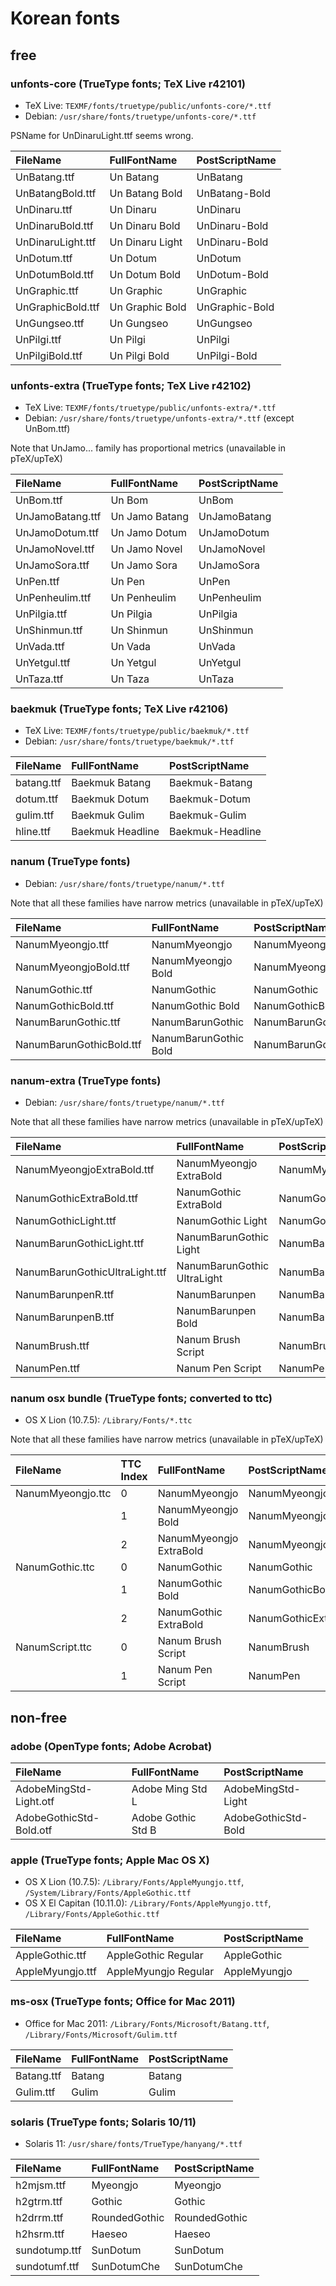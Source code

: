 # Korean fonts


## free

### unfonts-core (TrueType fonts; TeX Live r42101)

- TeX Live: `TEXMF/fonts/truetype/public/unfonts-core/*.ttf`
- Debian: `/usr/share/fonts/truetype/unfonts-core/*.ttf`

PSName for UnDinaruLight.ttf seems wrong.

|FileName|FullFontName|PostScriptName|
|:--|:--|:--|
|UnBatang.ttf|Un Batang|UnBatang|
|UnBatangBold.ttf|Un Batang Bold|UnBatang-Bold|
|UnDinaru.ttf|Un Dinaru|UnDinaru|
|UnDinaruBold.ttf|Un Dinaru Bold|UnDinaru-Bold|
|UnDinaruLight.ttf|Un Dinaru Light|UnDinaru-Bold|
|UnDotum.ttf|Un Dotum|UnDotum|
|UnDotumBold.ttf|Un Dotum Bold|UnDotum-Bold|
|UnGraphic.ttf|Un Graphic|UnGraphic|
|UnGraphicBold.ttf|Un Graphic Bold|UnGraphic-Bold|
|UnGungseo.ttf|Un Gungseo|UnGungseo|
|UnPilgi.ttf|Un Pilgi|UnPilgi|
|UnPilgiBold.ttf|Un Pilgi Bold|UnPilgi-Bold|

### unfonts-extra (TrueType fonts; TeX Live r42102)

- TeX Live: `TEXMF/fonts/truetype/public/unfonts-extra/*.ttf`
- Debian: `/usr/share/fonts/truetype/unfonts-extra/*.ttf` (except UnBom.ttf)

Note that UnJamo... family has proportional metrics (unavailable in pTeX/upTeX)

|FileName|FullFontName|PostScriptName|
|:--|:--|:--|
|UnBom.ttf|Un Bom|UnBom|
|UnJamoBatang.ttf|Un Jamo Batang|UnJamoBatang|
|UnJamoDotum.ttf|Un Jamo Dotum|UnJamoDotum|
|UnJamoNovel.ttf|Un Jamo Novel|UnJamoNovel|
|UnJamoSora.ttf|Un Jamo Sora|UnJamoSora|
|UnPen.ttf|Un Pen|UnPen|
|UnPenheulim.ttf|Un Penheulim|UnPenheulim|
|UnPilgia.ttf|Un Pilgia|UnPilgia|
|UnShinmun.ttf|Un Shinmun|UnShinmun|
|UnVada.ttf|Un Vada|UnVada|
|UnYetgul.ttf|Un Yetgul|UnYetgul|
|UnTaza.ttf|Un Taza|UnTaza|

### baekmuk (TrueType fonts; TeX Live r42106)

- TeX Live: `TEXMF/fonts/truetype/public/baekmuk/*.ttf`
- Debian: `/usr/share/fonts/truetype/baekmuk/*.ttf`

|FileName|FullFontName|PostScriptName|
|:--|:--|:--|
|batang.ttf|Baekmuk Batang|Baekmuk-Batang|
|dotum.ttf|Baekmuk Dotum|Baekmuk-Dotum|
|gulim.ttf|Baekmuk Gulim|Baekmuk-Gulim|
|hline.ttf|Baekmuk Headline|Baekmuk-Headline|

### nanum (TrueType fonts)

- Debian: `/usr/share/fonts/truetype/nanum/*.ttf`

Note that all these families have narrow metrics (unavailable in pTeX/upTeX)

|FileName|FullFontName|PostScriptName|
|:--|:--|:--|
|NanumMyeongjo.ttf|NanumMyeongjo|NanumMyeongjo|
|NanumMyeongjoBold.ttf|NanumMyeongjo Bold|NanumMyeongjoBold|
|NanumGothic.ttf|NanumGothic|NanumGothic|
|NanumGothicBold.ttf|NanumGothic Bold|NanumGothicBold|
|NanumBarunGothic.ttf|NanumBarunGothic|NanumBarunGothic|
|NanumBarunGothicBold.ttf|NanumBarunGothic Bold|NanumBarunGothicBold|

### nanum-extra (TrueType fonts)

- Debian: `/usr/share/fonts/truetype/nanum/*.ttf`

Note that all these families have narrow metrics (unavailable in pTeX/upTeX)

|FileName|FullFontName|PostScriptName|
|:--|:--|:--|
|NanumMyeongjoExtraBold.ttf|NanumMyeongjo ExtraBold|NanumMyeongjoExtraBold|
|NanumGothicExtraBold.ttf|NanumGothic ExtraBold|NanumGothicExtraBold|
|NanumGothicLight.ttf|NanumGothic Light|NanumGothicLight|
|NanumBarunGothicLight.ttf|NanumBarunGothic Light|NanumBarunGothicLight|
|NanumBarunGothicUltraLight.ttf|NanumBarunGothic UltraLight|NanumBarunGothicUltraLight|
|NanumBarunpenR.ttf|NanumBarunpen|NanumBarunpen|
|NanumBarunpenB.ttf|NanumBarunpen Bold|NanumBarunpen-Bold|
|NanumBrush.ttf|Nanum Brush Script|NanumBrush|
|NanumPen.ttf|Nanum Pen Script|NanumPen|

### nanum osx bundle (TrueType fonts; converted to ttc)

- OS X Lion (10.7.5): `/Library/Fonts/*.ttc`

Note that all these families have narrow metrics (unavailable in pTeX/upTeX)

|FileName|TTC Index|FullFontName|PostScriptName|
|:--|:--|:--|:--|
|NanumMyeongjo.ttc|0|NanumMyeongjo|NanumMyeongjo|
||1|NanumMyeongjo Bold|NanumMyeongjoBold|
||2|NanumMyeongjo ExtraBold|NanumMyeongjoExtraBold|
|NanumGothic.ttc|0|NanumGothic|NanumGothic|
||1|NanumGothic Bold|NanumGothicBold|
||2|NanumGothic ExtraBold|NanumGothicExtraBold|
|NanumScript.ttc|0|Nanum Brush Script|NanumBrush|
||1|Nanum Pen Script|NanumPen|


## non-free

### adobe (OpenType fonts; Adobe Acrobat)

|FileName|FullFontName|PostScriptName|
|:--|:--|:--|
|AdobeMingStd-Light.otf|Adobe Ming Std L|AdobeMingStd-Light|
|AdobeGothicStd-Bold.otf|Adobe Gothic Std B|AdobeGothicStd-Bold|

### apple (TrueType fonts; Apple Mac OS X)

- OS X Lion (10.7.5): `/Library/Fonts/AppleMyungjo.ttf`, `/System/Library/Fonts/AppleGothic.ttf`
- OS X El Capitan (10.11.0): `/Library/Fonts/AppleMyungjo.ttf`, `/Library/Fonts/AppleGothic.ttf`

|FileName|FullFontName|PostScriptName|
|:--|:--|:--|
|AppleGothic.ttf|AppleGothic Regular|AppleGothic|
|AppleMyungjo.ttf|AppleMyungjo Regular|AppleMyungjo|

### ms-osx (TrueType fonts; Office for Mac 2011)

- Office for Mac 2011: `/Library/Fonts/Microsoft/Batang.ttf`, `/Library/Fonts/Microsoft/Gulim.ttf`

|FileName|FullFontName|PostScriptName|
|:--|:--|:--|
|Batang.ttf|Batang|Batang|
|Gulim.ttf|Gulim|Gulim|

### solaris (TrueType fonts; Solaris 10/11)

- Solaris 11: `/usr/share/fonts/TrueType/hanyang/*.ttf`

|FileName|FullFontName|PostScriptName|
|:--|:--|:--|
|h2mjsm.ttf|Myeongjo|Myeongjo|
|h2gtrm.ttf|Gothic|Gothic|
|h2drrm.ttf|RoundedGothic|RoundedGothic|
|h2hsrm.ttf|Haeseo|Haeseo|
|sundotump.ttf|SunDotum|SunDotum|
|sundotumf.ttf|SunDotumChe|SunDotumChe|
